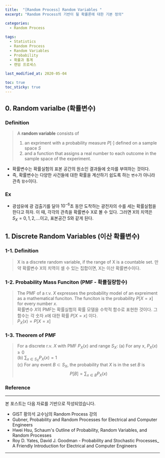 ```yaml
---
title:  "[Random Process] Random Variables "
excerpt: "Random Process의 기반이 될 확률론에 대한 기본 정의"

categories:
  - Random Process
  
tags:
  - Statistics
  - Random Process
  - Random Variables
  - Probability
  - 확률과 통계
  - 랜덤 프로세스
  
last_modified_at: 2020-05-04

toc: true
toc_sticky: true
---
```


## 0. Random varialbe (확률변수)
### Definition
> A **random variable** consists of  
> 1) an expriment with a probability measure $P[\cdot ]$ defined on a sample space $S$  
> 2) and a function that assigns a real number to each outcome in the sample space of the experiment.  

- 확률변수는 확률실험의 표본 공간의 원소인 결과들에 숫자를 부여하는 것이다.
- 즉, 확률변수는 다양한 사건들에 대한 확률을 계산하기 쉽도록 하는 `변수`가 아니라 관측 `함수`이다.

### Ex
- 광섬유에 광 검출기를 달아 $10^{-6}$초 동안 도착하는 광전자의 수를 세는 확률실험을 한다고 하자. 이 때, 각각의 관측을 확률변수 X로 볼 수 있다. 그러면 X의 치역은 $S_X = {0,1,2,...}$이고, 표본공간 S와 같게 된다.


## 1. Discrete Random Variables (이산 확률변수)

### 1-1. Definition
> X is a discrete random variable, if the range of X is a countable set.
> 만약 확률변수 X의 치역이 셀 수 있는 집합이면, X는 이산 확률변수이다.

### 1-2. Probability Mass Funciton (PMF - 확률질량함수)
> The PMF of a r.v. $X$ expresses the probability model of an expreiment as a mathematical funciton. The funciton is the probability $P[X=x]$ for every number $x$.  
> 확률변수 $X$의 PMF는 확률실험의 확률 모델을 수학적 함수로 표현한 것이다. 그 함수는 각 숫자 $x$에 대한 확률 $P[X=x]$ 이다.  
> $P_X(x) = P[X=x]$  

### 1-3. Theorem of PMF
> For a discrete r.v. $X$ with PMF $P_X(x)$ and range $S_X$:
> (a) For any x, $P_X(x) \ge 0$  
> (b) $\sum_{x \in S_X} P_X(x) = 1$  
> (c) For any event $B \subset S_X$, the probability that $X$ is in the set $B$ is
$$P[B]=\sum_{x\in B}P_X(x)$$  

### Reference
---
본 포스트는 다음 자료를 기반으로 작성되었습니다.
- GIST 황의석 교수님의 Random Process 강의
- Gubner, Probability and Random Processes for Electrical and Computer Engineers   
- Hwei Hsu, Schaum's Outline of Probability, Random Variables, and Random Processes   
- Roy D. Yates, David J. Goodman - Probability and Stochastic Processes_ A Friendly Introduction for Electrical and Computer Engineers    
   
---

